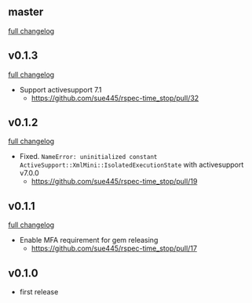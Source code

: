 ## master
[full changelog](http://github.com/sue445/rspec-time_stop/compare/v0.1.3...master)

## v0.1.3
[full changelog](http://github.com/sue445/rspec-time_stop/compare/v0.1.2...v0.1.3)

* Support activesupport 7.1
  * https://github.com/sue445/rspec-time_stop/pull/32

## v0.1.2
[full changelog](http://github.com/sue445/rspec-time_stop/compare/v0.1.1...v0.1.2)

* Fixed. `NameError: uninitialized constant ActiveSupport::XmlMini::IsolatedExecutionState` with activesupport v7.0.0
  * https://github.com/sue445/rspec-time_stop/pull/19

## v0.1.1
[full changelog](http://github.com/sue445/rspec-time_stop/compare/v0.1.0...v0.1.1)

* Enable MFA requirement for gem releasing
  * https://github.com/sue445/rspec-time_stop/pull/17

## v0.1.0
* first release
